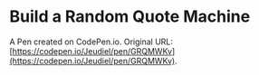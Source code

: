 # Build a Random Quote Machine

A Pen created on CodePen.io. Original URL: [https://codepen.io/Jeudiel/pen/GRQMWKv](https://codepen.io/Jeudiel/pen/GRQMWKv).

